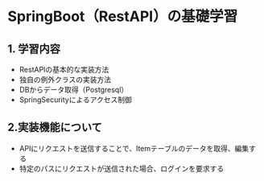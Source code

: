 # SpringBoot（RestAPI）の基礎学習
 
## 1. 学習内容
- RestAPIの基本的な実装方法
- 独自の例外クラスの実装方法
- DBからデータ取得（Postgresql）
- SpringSecurityによるアクセス制御

## 2.実装機能について
- APIにリクエストを送信することで、Itemテーブルのデータを取得、編集する
- 特定のパスにリクエストが送信された場合、ログインを要求する